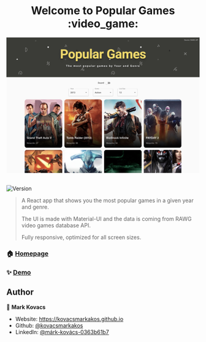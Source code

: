 <h1 align="center">Welcome to Popular Games :video_game:</h1>

![screenshot1](public/thumbnail/thumbnail.jpeg?raw=true)

##

<p>
  <img alt="Version" src="https://img.shields.io/badge/version-0.1.0-blue.svg?cacheSeconds=2592000" />
</p>

> A React app that shows you the most popular games in a given year and genre.
>
> The UI is made with Material-UI and the data is coming from RAWG video games database API.
>
> Fully responsive, optimized for all screen sizes.

### 🏠 [Homepage](https://github.com/kovacsmarkakos/popular-games)

### ✨ [Demo](https://kovacsmarkakos.github.io/popular-games/)

## Author

👤 **Mark Kovacs**

- Website: https://kovacsmarkakos.github.io
- Github: [@kovacsmarkakos](https://github.com/kovacsmarkakos)
- LinkedIn: [@márk-kovács-0363b61b7](https://linkedin.com/in/márk-kovács-0363b61b7)
